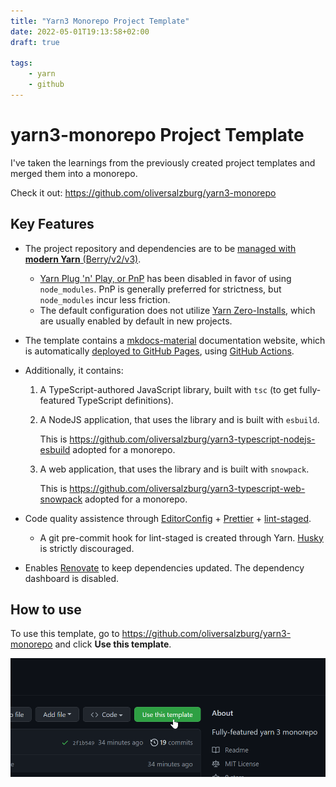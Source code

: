 ```yaml
---
title: "Yarn3 Monorepo Project Template"
date: 2022-05-01T19:13:58+02:00
draft: true

tags:
    - yarn
    - github
---
```


# yarn3-monorepo Project Template

I've taken the learnings from the previously created project templates and merged them into a monorepo.

Check it out: <https://github.com/oliversalzburg/yarn3-monorepo>

## Key Features

-   The project repository and dependencies are to be [managed with **modern Yarn** (Berry/v2/v3)](https://yarnpkg.com/).

    -   [Yarn Plug 'n' Play, or PnP](https://yarnpkg.com/features/pnp) has been disabled in favor of using `node_modules`. PnP is generally preferred for strictness, but `node_modules` incur less friction.
    -   The default configuration does not utilize [Yarn Zero-Installs](https://yarnpkg.com/features/zero-installs), which are usually enabled by default in new projects.

-   The template contains a [mkdocs-material](https://squidfunk.github.io/mkdocs-material/) documentation website, which is automatically [deployed to GitHub Pages](https://pages.github.com/), using [GitHub Actions](https://github.com/features/actions).

-   Additionally, it contains:

    1. A TypeScript-authored JavaScript library, built with `tsc` (to get fully-featured TypeScript definitions).

    2. A NodeJS application, that uses the library and is built with `esbuild`.

        This is <https://github.com/oliversalzburg/yarn3-typescript-nodejs-esbuild> adopted for a monorepo.

    3. A web application, that uses the library and is built with `snowpack`.

        This is <https://github.com/oliversalzburg/yarn3-typescript-web-snowpack> adopted for a monorepo.

-   Code quality assistence through [EditorConfig](https://editorconfig.org/) + [Prettier](https://prettier.io/) + [lint-staged](https://github.com/okonet/lint-staged).

    -   A git pre-commit hook for lint-staged is created through Yarn. [Husky](https://github.com/typicode/husky) is strictly discouraged.

-   Enables [Renovate](https://github.com/renovatebot/renovate) to keep dependencies updated. The dependency dashboard is disabled.

## How to use

To use this template, go to <https://github.com/oliversalzburg/yarn3-monorepo> and click **Use this template**.

![image-20220501192156087](index.assets/image-20220501192156087.png)
